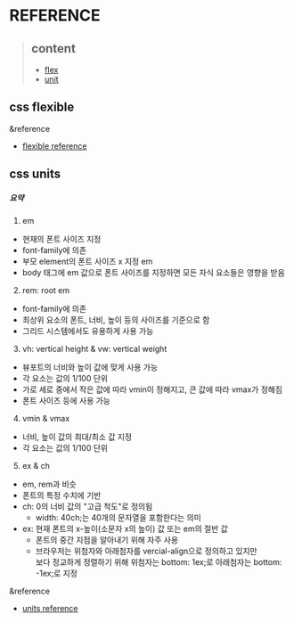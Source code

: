 REFERENCE
=========
> content
> -------
>- [flex](#css-flexible)
>- [unit](#css-units)

css flexible
------------
&reference
- [flexible reference](https://heropy.blog/2018/11/24/css-flexible-box/)

css units
------------
##### 요약
1. em
  - 현재의 폰트 사이즈 지정
  - font-family에 의존
  - 부모 element의 폰트 사이즈 x 지정 em
  - body 태그에 em 값으로 폰트 사이즈를 지정하면 모든 자식 요소들은 영향을 받음

2. rem: root em
  - font-family에 의존
  - 최상위 요소의 폰트, 너비, 높이 등의 사이즈를 기준으로 함
  - 그리드 시스템에서도 유용하게 사용 가능

3. vh: vertical height & vw: vertical weight
  - 뷰포트의 너비와 높이 값에 맞게 사용 가능
  - 각 요소는 값의 1/100 단위
  - 가로 세로 중에서 작은 값에 따라 vmin이 정해지고, 큰 값에 따라 vmax가 정해짐
  - 폰트 사이즈 등에 사용 가능

4. vmin & vmax
  - 너비, 높이 값의 최대/최소 값 지정
  - 각 요소는 값의 1/100 단위
  
5. ex & ch
  - em, rem과 비슷
  - 폰트의 특정 수치에 기반
  - ch: 0의 너비 값의 "고급 척도"로 정의됨
    - width: 40ch;는 40개의 문자열을 포함한다는 의미
  - ex: 현재 폰트의 x-높이(소문자 x의 높이) 값 또는 em의 절반 값
    - 폰트의 중간 지점을 알아내기 위해 자주 사용
    - 브라우저는 위첨자와 아래첨자를 vercial-align으로 정의하고 있지만   
    보다 정교하게 정렬하기 위해 위첨자는 bottom: 1ex;로 아래첨자는 bottom: -1ex;로 지정

&reference
- [units reference](https://webclub.tistory.com/356)
